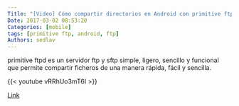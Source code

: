```yaml
---
Title: "[Video] Cómo compartir directorios en Android con primitive ftp"
Date: 2017-03-02 08:53:20
Categories: [mobile]
tags: [primitive ftp, android, ftp]
Authors: sedlav
---
```


primitive ftpd es un servidor ftp y sftp simple, ligero, sencillo y funcional que permite compartir ficheros de una manera rápida, fácil y sencilla.

{{< youtube vRRhUo3mT6I >}}

[Link](https://www.youtube.com/watch?v=vRRhUo3mT6I)

